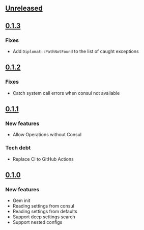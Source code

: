 ## [Unreleased]

## [0.1.3]
### Fixes
- Add `Diplomat::PathNotFound` to the list of caught exceptions

## [0.1.2]
### Fixes
- Catch system call errors when consul not available

## [0.1.1]
### New features
- Allow Operations without Consul
### Tech debt
- Replace CI to GitHub Actions

## [0.1.0]
### New features
- Gem init
- Reading settings from consul
- Reading settings from defaults
- Support deep settings search
- Support nested configs

[Unreleased]: https://github.com/matic-insurance/consul_application_settings/compare/0.1.3...HEAD
[0.1.3]: https://github.com/matic-insurance/consul_application_settings/compare/0.1.2...0.1.3
[0.1.2]: https://github.com/matic-insurance/consul_application_settings/compare/0.1.1...0.1.2
[0.1.1]: https://github.com/matic-insurance/consul_application_settings/compare/0.1.0...0.1.1
[0.1.0]: https://github.com/matic-insurance/consul_application_settings/compare/cb7194f...0.1.0
